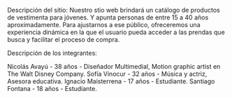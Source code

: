 Descripción del sitio:
Nuestro stio web brindará un catálogo de productos de vestimenta para jóvenes. Y apunta personas de entre 15 a 40 años aproximadamente.
Para ajustarnos a ese público, ofreceremos una experiencia dinámica en la que el usuario pueda acceder a las prendas que busca y facilitar el proceso de compra.

Descripción de los integrantes:

Nicolás Avayú - 38 años - Diseñador Multimedial, Motion graphic artist en The Walt Disney Company.
Sofía Vinocur - 32 años - Música y actriz, Asesora educativa. 
Ignacio Maisterrena - 17 años - Estudiante. 
Santiago Fontana - 18 años - Estudiante. 

